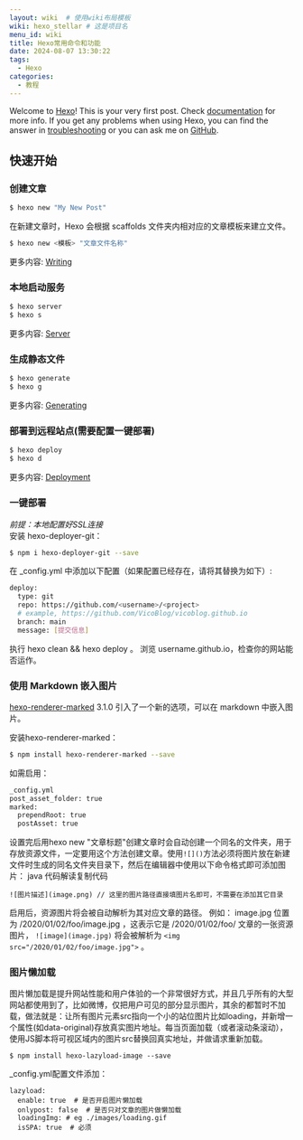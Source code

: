 ```yaml
---
layout: wiki  # 使用wiki布局模板
wiki: hexo_stellar # 这是项目名
menu_id: wiki
title: Hexo常用命令和功能
date: 2024-08-07 13:30:22
tags: 
  - Hexo
categories: 
  - 教程
---
```

Welcome to [Hexo](https://hexo.io/)! This is your very first post. Check [documentation](https://hexo.io/docs/) for more info. If you get any problems when using Hexo, you can find the answer in [troubleshooting](https://hexo.io/docs/troubleshooting.html) or you can ask me on [GitHub](https://github.com/hexojs/hexo/issues).

## 快速开始

### 创建文章

``` bash
$ hexo new "My New Post"
```
在新建文章时，Hexo 会根据 scaffolds 文件夹内相对应的文章模板来建立文件。

``` bash
$ hexo new <模板> "文章文件名称"
```

更多内容: [Writing](https://hexo.io/docs/writing.html)

### 本地启动服务

``` bash
$ hexo server
$ hexo s
```

更多内容: [Server](https://hexo.io/docs/server.html)

### 生成静态文件

``` bash
$ hexo generate
$ hexo g
```

更多内容: [Generating](https://hexo.io/docs/generating.html)

### 部署到远程站点(需要配置一键部署)

``` bash
$ hexo deploy
$ hexo d
```
更多内容: [Deployment](https://hexo.io/docs/one-command-deployment.html)
### 一键部署
 *前提：本地配置好SSL连接*  
安装 hexo-deployer-git： 
``` bash
$ npm i hexo-deployer-git --save
```
在 _config.yml 中添加以下配置（如果配置已经存在，请将其替换为如下）:
``` bash
deploy:
  type: git
  repo: https://github.com/<username>/<project>
  # example, https://github.com/VicoBlog/vicoblog.github.io
  branch: main
  message: [提交信息]
```
执行 hexo clean && hexo deploy 。
浏览 username.github.io，检查你的网站能否运作。
### 使用 Markdown 嵌入图片
[hexo-renderer-marked](https://github.com/hexojs/hexo-renderer-marked) 3.1.0 引入了一个新的选项，可以在 markdown 中嵌入图片。  

安装hexo-renderer-marked：
``` bash
$ npm install hexo-renderer-marked --save
```
如需启用：
``` bash
_config.yml
post_asset_folder: true
marked:
  prependRoot: true
  postAsset: true
```
设置完后用hexo new "文章标题"创建文章时会自动创建一个同名的文件夹，用于存放资源文件，一定要用这个方法创建文章。使用`![]()`方法必须将图片放在新建文件时生成的同名文件夹目录下，然后在编辑器中使用以下命令格式即可添加图片：
java 代码解读复制代码  
```
![图片描述](image.png) // 这里的图片路径直接填图片名即可，不需要在添加其它目录
```

启用后，资源图片将会被自动解析为其对应文章的路径。 例如： image.jpg 位置为 /2020/01/02/foo/image.jpg ，这表示它是 /2020/01/02/foo/ 文章的一张资源图片， `![image](image.jpg)` 将会被解析为 
`<img src="/2020/01/02/foo/image.jpg">` 。

### 图片懒加载
图片懒加载是提升网站性能和用户体验的一个非常很好方式，并且几乎所有的大型网站都使用到了，比如微博，仅把用户可见的部分显示图片，其余的都暂时不加载，做法就是：让所有图片元素src指向一个小的站位图片比如loading，并新增一个属性(如data-original)存放真实图片地址。每当页面加载（或者滚动条滚动），使用JS脚本将可视区域内的图片src替换回真实地址，并做请求重新加载。  
```
$ npm install hexo-lazyload-image --save
```
_config.yml配置文件添加：  
```
lazyload:
  enable: true  # 是否开启图片懒加载
  onlypost: false  # 是否只对文章的图片做懒加载
  loadingImg: # eg ./images/loading.gif
  isSPA: true  # 必须
```  
